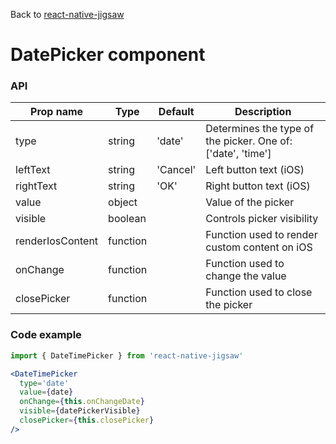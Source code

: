 Back to [react-native-jigsaw](../../README.md)

DatePicker component
================
### API
Prop name        | Type      | Default   | Description
---------------- | --------- | --------- | -----------------------------------------------------------
type             | string    | 'date'    | Determines the type of the picker. One of: ['date', 'time']
leftText         | string    | 'Cancel'  | Left button text (iOS)
rightText        | string    | 'OK'      | Right button text (iOS)
value            | object    |           | Value of the picker
visible          | boolean   |           | Controls picker visibility
renderIosContent | function  |           | Function used to render custom content on iOS
onChange         | function  |           | Function used to change the value
closePicker      | function  |           | Function used to close the picker


### Code example

```jsx
import { DateTimePicker } from 'react-native-jigsaw'

<DateTimePicker
  type='date'
  value={date}
  onChange={this.onChangeDate}
  visible={datePickerVisible}
  closePicker={this.closePicker}
/>
```
